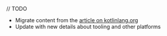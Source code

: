 [//]: # (title: Set up an environment)

// TODO

* Migrate content from the [article on kotlinlang.org](https://kotlinlang.org/docs/multiplatform-mobile-setup.html)
* Update with new details about tooling and other platforms